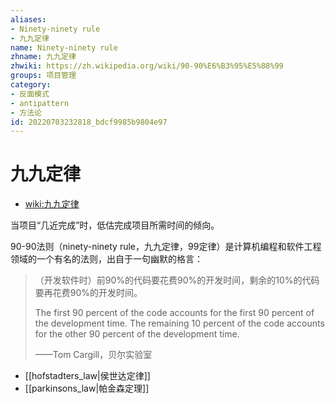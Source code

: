 ```yaml
---
aliases:
- Ninety-ninety rule
- 九九定律
name: Ninety-ninety rule
zhname: 九九定律
zhwiki: https://zh.wikipedia.org/wiki/90-90%E6%B3%95%E5%88%99
groups: 项目管理
category:
- 反面模式
- antipattern
- 方法论
id: 20220703232818_bdcf9985b9804e97
---
```


# 九九定律

* [wiki:九九定律](https://zh.wikipedia.org/wiki/90-90%E6%B3%95%E5%88%99)

当项目“几近完成”时，低估完成项目所需时间的倾向。

90-90法则（ninety-ninety rule，九九定律，99定律）是计算机编程和软件工程领域的一个有名的法则，出自于一句幽默的格言：

> （开发软件时）前90%的代码要花费90%的开发时间，剩余的10%的代码要再花费90%的开发时间。
> 
> The first 90 percent of the code accounts for the first 90 percent of the development time. The remaining 10 percent of the code accounts for the other 90 percent of the development time.
> 
> ——Tom Cargill，贝尔实验室

* [[hofstadters_law|侯世达定律]]
* [[parkinsons_law|帕金森定理]]
